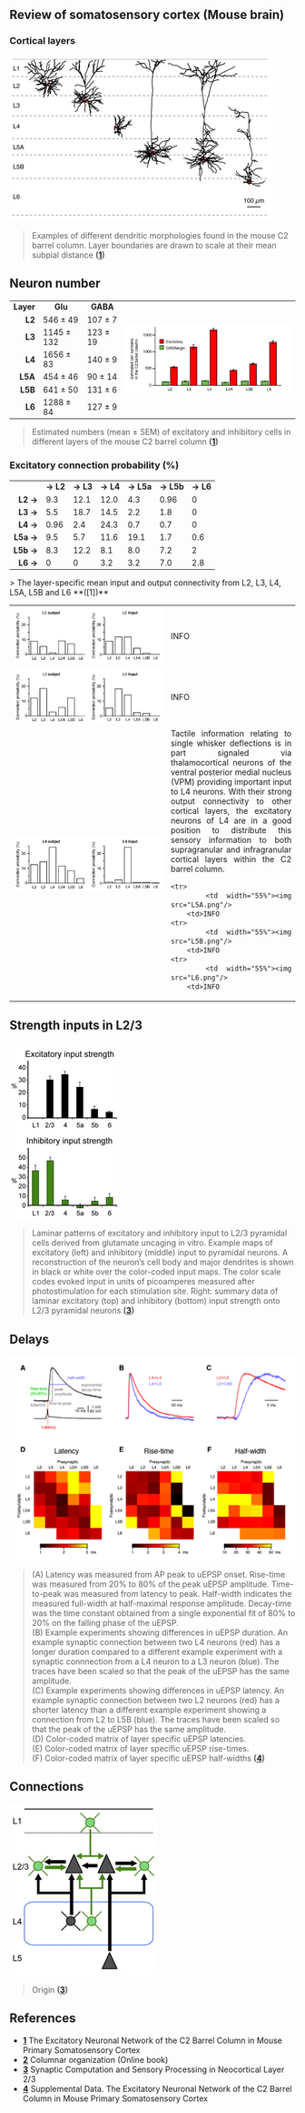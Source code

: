 ## Review of somatosensory cortex (Mouse brain)


### Cortical layers
![layers](layers.png)
> Examples of different dendritic morphologies found in the mouse C2 barrel column. Layer boundaries are drawn to scale at their mean subpial distance **([1])**


## Neuron number
<table>
	<tr align="center">
		<td><b>Layer<td><b>Glu<td><b>GABA<td rowspan="7"><img src="cell_number.png"/>
	<tr>
		<td align=right><b>L2<td>546 ± 49<td>107 ± 7
	<tr>
		<td align=right><b>L3<td>1145 ± 132<td>123 ± 19
	<tr>
		<td align=right><b>L4<td>1656 ± 83<td>140 ± 9
	<tr>
		<td align=right><b>L5A<td>454 ± 46<td>90 ± 14
	<tr>
		<td align=right><b>L5B<td>641 ± 50<td>131 ± 6
	<tr>
		<td align=right><b>L6<td>1288 ± 84<td>127 ± 9
</table>

> Estimated numbers (mean ± SEM) of excitatory and inhibitory cells in different layers of the mouse C2 barrel column **([1])**

### Excitatory connection probability (%)

<table>
  <tr align=center font-weight=bold>
    <td>
    <td><b>→ L2
    <td><b>→ L3
    <td><b>→ L4
    <td><b>→ L5a
    <td><b>→ L5b
    <td><b>→ L6
  <tr>
    <td align=right><b>L2 →  <td>9.3  <td>12.1 <td>12.0 <td>4.3  <td>0.96 <td>0
  <tr>
		<td align=right><b>L3 →  <td>5.5  <td>18.7 <td>14.5 <td>2.2  <td>1.8  <td>0
  <tr>
		<td align=right><b>L4 →  <td>0.96 <td>2.4  <td>24.3 <td>0.7  <td>0.7  <td>0
  <tr>
		<td align=right><b>L5a → <td>9.5  <td>5.7  <td>11.6 <td>19.1 <td>1.7  <td>0.6
  <tr>
		<td align=right><b>L5b → <td>8.3  <td>12.2 <td>8.1  <td>8.0  <td>7.2  <td>2
  <tr>
		<td align=right><b>L6 →  <td>0    <td>0    <td>3.2  <td>3.2  <td>7.0  <td>2.8
</table>
> The layer-specific mean input and output connectivity from L2, L3, L4, L5A, L5B and L6 **([1])**


<table>
	<tr> 
		<td width="55%"><img src="L2.png"/>
		<td>INFO
	<tr> 
		<td width="55%"><img src="L3.png"/>
		<td>INFO
	<tr> 
		<td width="55%"><img src="L4.png"/>
		<td align="justify">
		Tactile information relating to single whisker deflections is in part signaled via thalamocortical neurons of the ventral posterior medial nucleus (VPM) providing important input to L4 neurons. With their strong output connectivity to other cortical layers, the excitatory neurons of L4 are in a good position to distribute this sensory information to both supragranular and infragranular cortical layers within the C2 barrel column.

	<tr> 
		<td width="55%"><img src="L5A.png"/>
		<td>INFO
	<tr> 
		<td width="55%"><img src="L5B.png"/>
		<td>INFO
	<tr> 
		<td width="55%"><img src="L6.png"/>
		<td>INFO
</table>


## Strength inputs in L2/3
![L2/3](input_strength.png)
> Laminar patterns of excitatory and inhibitory input to L2/3 pyramidal cells derived from glutamate uncaging in vitro. Example maps of excitatory (left) and inhibitory (middle) input to pyramidal neurons. A reconstruction of the neuron’s cell body and major dendrites is shown in black or white over the color-coded input maps. The color scale codes evoked input in units of picoamperes measured after photostimulation for each stimulation site. Right: summary data of laminar excitatory (top) and inhibitory (bottom) input strength onto L2/3 pyramidal neurons **([3])**

## Delays

![delays](kinetics_of_uEPSPs.png)
>(A) Latency was measured from AP peak to uEPSP onset. Rise-time was measured from
20% to 80% of the peak uEPSP amplitude. Time-to-peak was measured from latency to
peak. Half-width indicates the measured full-width at half-maximal response amplitude.
Decay-time was the time constant obtained from a single exponential fit of 80% to 20% on
the falling phase of the uEPSP.  
(B) Example experiments showing differences in uEPSP duration. An example synaptic
connection between two L4 neurons (red) has a longer duration compared to a different
example experiment with a synaptic connnection from a L4 neuron to a L3 neuron (blue).
The traces have been scaled so that the peak of the uEPSP has the same amplitude.  
(C) Example experiments showing differences in uEPSP latency. An example synaptic
connection between two L2 neurons (red) has a shorter latency than a different example
experiment showing a connection from L2 to L5B (blue). The traces have been scaled so
that the peak of the uEPSP has the same amplitude.  
(D) Color-coded matrix of layer specific uEPSP latencies.  
(E) Color-coded matrix of layer specific uEPSP rise-times.  
(F) Color-coded matrix of layer specific uEPSP half-widths **([4])**

## Connections
![inputs](inputs_L23.png)
> Origin **([3])**

## References
[1]: http://www.cell.com/neuron/abstract/S0896-6273(08)01092-1
[2]: http://neuronaldynamics.epfl.ch/online/Ch12.S1.html
[3]: http://www.cell.com/neuron/abstract/S0896-6273(13)00267-5
[4]: http://www.cell.com/cms/attachment/604400/4788014/mmc1.pdf

- **[1]** The Excitatory Neuronal Network of the C2 Barrel Column in Mouse Primary Somatosensory Cortex
- **[2]** Columnar organization (Online book)
- **[3]** Synaptic Computation and Sensory Processing in Neocortical Layer 2/3
- **[4]** Supplemental Data. The Excitatory Neuronal Network of the C2 Barrel Column in Mouse Primary Somatosensory Cortex
